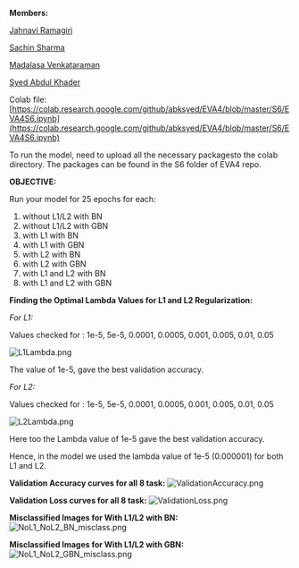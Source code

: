 **Members:**

[Jahnavi Ramagiri](https://canvas.instructure.com/courses/1804302/users/25685093)

[Sachin Sharma](https://canvas.instructure.com/courses/1804302/users/23724529)

[Madalasa Venkataraman](https://canvas.instructure.com/courses/1804302/users/25685106)

[Syed Abdul Khader](https://canvas.instructure.com/courses/1804302/users/25685109)

Colab file:[https://colab.research.google.com/github/abksyed/EVA4/blob/master/S6/EVA4S6.ipynb](https://colab.research.google.com/github/abksyed/EVA4/blob/master/S6/EVA4S6.ipynb)

To run the model, need to upload all the necessary packagesto the colab directory. The packages can be found in the S6 folder of EVA4 repo.

**OBJECTIVE:**

Run your model for 25 epochs for each:

  1. without L1/L2 with BN
  2. without L1/L2 with GBN
  3. with L1 with BN
  4. with L1 with GBN
  5. with L2 with BN
  6. with L2 with GBN
  7. with L1 and L2 with BN
  8. with L1 and L2 with GBN

**Finding the Optimal Lambda Values for L1 and L2 Regularization:**

_For L1:_

Values checked for : 1e-5, 5e-5, 0.0001, 0.0005, 0.001, 0.005, 0.01, 0.05

![L1Lambda.png](https://github.com/abksyed/EVA4/blob/master/S6/Images/L1Lambda.PNG)

The value of 1e-5, gave the best validation accuracy.

_For L2:_

Values checked for : 1e-5, 5e-5, 0.0001, 0.0005, 0.001, 0.005, 0.01, 0.05

![L2Lambda.png](https://github.com/abksyed/EVA4/blob/master/S6/Images/L2Lambda.PNG)

Here too the Lambda value of 1e-5 gave the best validation accuracy.

Hence, in the model we used the lambda value of 1e-5 (0.000001) for both L1 and L2.

**Validation Accuracy curves for all 8 task:**
![ValidationAccuracy.png](https://github.com/abksyed/EVA4/blob/master/S6/Images/ValidationAccuracy.png)

**Validation Loss curves for all 8 task:**
![ValidationLoss.png](https://github.com/abksyed/EVA4/blob/master/S6/Images/ValidationLoss.png)

**Misclassified Images for With L1/L2 with BN:**
![NoL1_NoL2_BN_misclass.png](https://github.com/abksyed/EVA4/blob/master/S6/Images/NoL1_NoL2_BN_misclass.png)

**Misclassified Images for With L1/L2 with GBN:**
![NoL1_NoL2_GBN_misclass.png](https://github.com/abksyed/EVA4/blob/master/S6/Images/NoL1_NoL2_GBN_misclass.png)

